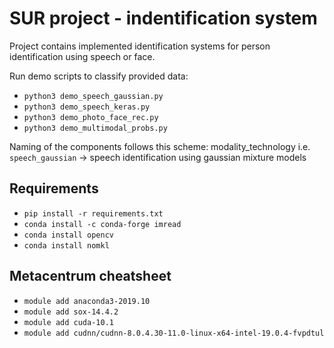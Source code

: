 # SUR project - indentification system

Project contains implemented identification systems for person identification using speech or face.

Run demo scripts to classify provided data:
- `python3 demo_speech_gaussian.py`
- `python3 demo_speech_keras.py`
- `python3 demo_photo_face_rec.py`
- `python3 demo_multimodal_probs.py`

Naming of the components follows this scheme: modality_technology
i.e. `speech_gaussian` -> speech identification using gaussian mixture models

## Requirements
- `pip install -r requirements.txt`
- `conda install -c conda-forge imread`
- `conda install opencv`
- `conda install nomkl`

## Metacentrum cheatsheet
- `module add anaconda3-2019.10`
- `module add sox-14.4.2`
- `module add cuda-10.1`
- `module add cudnn/cudnn-8.0.4.30-11.0-linux-x64-intel-19.0.4-fvpdtul`
